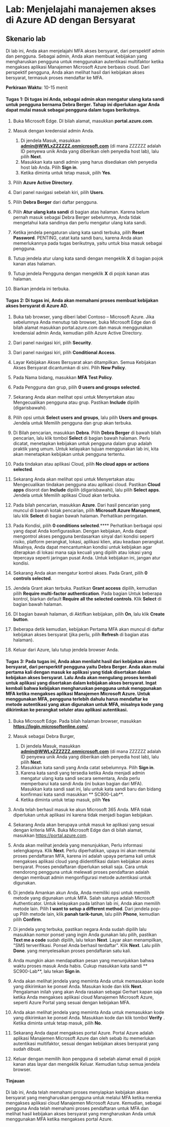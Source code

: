 ﻿---
lab:
    title: 'Menjelajahi manajemen akses di Azure AD dengan Bersyarat'
    module: 'Modul 2 Pelajaran 3: Menjelaskan kemampuan Microsoft Identity dan solusi manajemen akses: Mempelajari kemampuan manajemen akses Microsoft Azure AD'
---


# Lab: Menjelajahi manajemen akses di Azure AD dengan Bersyarat

## Skenario lab
Di lab ini, Anda akan menjelajahi MFA akses bersyarat, dari perspektif admin dan pengguna.  Sebagai admin, Anda akan membuat kebijakan yang mengharuskan pengguna untuk menggunakan autentikasi multifaktor ketika mengakses aplikasi Manajemen Microsoft Azure berbasis cloud.  Dari perspektif pengguna, Anda akan melihat hasil dari kebijakan akses bersyarat, termasuk proses mendaftar ke MFA.

**Perkiraan Waktu**: 10-15 menit

#### Tugas 1: Di tugas ini Anda, sebagai admin akan mengatur ulang kata sandi untuk pengguna bernama Debra Berger.  Tahap ini diperlukan agar Anda dapat mulai masuk sebagai pengguna dalam tugas berikutnya.

1. Buka Microsoft Edge.  DI bilah alamat, masukkan **portal.azure.com**.

2. Masuk dengan kredensial admin Anda.
    1. Di jendela Masuk, masukkan **admin@WWLxZZZZZZ.onmicrosoft.com** (di mana ZZZZZZ adalah ID penyewa unik Anda yang diberikan oleh penyedia host lab), lalu pilih **Next**.
    1. Masukkan kata sandi admin yang harus disediakan oleh penyedia host lab Anda. Pilih **Sign in**.
    1. Ketika diminta untuk tetap masuk, pilih **Yes**.

3. Pilih **Azure Active Directory**.  

4. Dari panel navigasi sebelah kiri, pilih **Users**.

5. Pilih **Debra Berger** dari daftar pengguna.

6. Pilih **Atur ulang kata sandi** di bagian atas halaman. Karena belum pernah masuk sebagai Debra Berger sebelumnya, Anda tidak mengetahui kata sandinya dan perlu mengatur ulang kata sandi.

7. Ketika jendela pengaturan ulang kata sandi terbuka, pilih **Reset Password**.  PENTING, catat kata sandi baru, karena Anda akan memerlukannya pada tugas berikutnya, yaitu untuk bisa masuk sebagai pengguna.

8. Tutup jendela atur ulang kata sandi dengan mengeklik **X** di bagian pojok kanan atas halaman.

9. Tutup jendela Pengguna dengan mengeklik **X** di pojok kanan atas halaman.

10. Biarkan jendela ini terbuka.


#### Tugas 2:  Di tugas ini, Anda akan memahami proses membuat kebijakan akses bersyarat di Azure AD.

1. Buka tab browser, yang diberi label Contoso – Microsoft Azure.   Jika sebelumnya Anda menutup tab browser, buka Microsoft Edge dan di bilah alamat masukkan portal.azure.com dan masuk menggunakan kredensial admin Anda, kemudian pilih Azure Active Directory.  

2. Dari panel navigasi kiri, pilih **Security**.

3. Dari panel navigasi kiri, pilih **Conditional Access**.

4. Layar Kebijakan Akses Bersyarat akan ditampilkan. Semua Kebijakan Akses Bersyarat dicantumkan di sini. Pilih **New Policy**.

5. Pada Nama bidang, masukkan **MFA Test Policy**.

6. Pada Pengguna dan grup, pilih **0 users and groups selected**.

7. Sekarang Anda akan melihat opsi untuk Menyertakan atau Mengecualikan pengguna atau grup.  Pastikan **Include** dipilih (digarisbawahi).

8. Pilih opsi untuk **Select users and groups**, lalu pilih **Users and groups**.  Jendela untuk Memilih pengguna dan grup akan terbuka.  

9. Di Bilah pencarian, masukkan **Debra**.  Pilih **Debra Berger** di bawah bilah pencarian, lalu klik tombol **Select** di bagian bawah halaman.  Perlu dicatat, menetapkan kebijakan untuk pengguna dalam grup adalah praktik yang umum.  Untuk kelayakan tujuan menggunakan lab ini, kita akan menetapkan kebijakan untuk pengguna tertentu. 

10. Pada tindakan atau aplikasi Cloud, pilih **No cloud apps or actions selected**.

11. Sekarang Anda akan melihat opsi untuk Menyertakan atau Mengecualikan tindakan pengguna atau aplikasi cloud.  Pastikan **Cloud apps** disorot dan **Include** dipilih (digarisbawahi), lalu pilih **Select apps**.  Jendela untuk Memilih aplikasi Cloud akan terbuka.

12. Pada bilah pencarian, masukkan **Azure**.  Dari hasil pencarian yang muncul di bawah kotak pencarian, pilih **Microsoft Azure Management**, lalu klik **Select** di bagian bawah halaman.  Perhatikan peringatan.  

13. Pada Kondisi, pilih **0 conditions selected**.****  Perhatikan berbagai opsi yang dapat Anda konfigurasikan.  Dengan kebijakan, Anda dapat mengontrol akses pengguna berdasarkan sinyal dari kondisi seperti risiko, platform perangkat, lokasi, aplikasi klien, atau keadaan perangkat.  Misalnya, Anda dapat mencantumkan kondisi untuk kebijakan agar diterapkan di lokasi mana saja kecuali yang dipilih atau lokasi yang tepercaya seperti jaringan pusat Anda.  Untuk kebijakan ini, jangan atur kondisi.

14. Sekarang Anda akan mengatur kontrol akses.  Pada Grant, pilih **0 controls selected**.

15. Jendela Grant akan terbuka.  Pastikan **Grant access** dipilih, kemudian pilih **Require multi-factor authentication**.  Pada bagian Untuk beberapa kontrol, biarkan default **Require all the selected controls**.  Klik **Select** di bagian bawah halaman.

16. DI bagian bawah halaman, di Aktifkan kebijakan, pilih **On**, lalu klik **Create button**.

17. Beberapa detik kemudian, kebijakan Pertama MFA akan muncul di daftar kebijakan akses bersyarat (jika perlu, pilih **Refresh** di bagian atas halaman).

18. Keluar dari Azure, lalu tutup jendela browser Anda.

#### Tugas 3: Pada tugas ini, Anda akan menliaht hasil dari kebijakan akses bersyarat, dari persperktif pengguna yaitu Debra Berger. Anda akan mulai pertama kali dengan masuk ke aplikasi yang tidak disertakan dalam kebijakan akses bersyarat.  Lalu Anda akan mengulang proses kembali untuk aplikasi yang disertakan dalam kebijakan akses bersyarat.  Ingat kembali bahwa kebijakan mengharuskan pengguna untuk menggunakan MFA ketika mengakses aplikasi Manajemen Microsoft Azure.  Untuk menggunakan MFA, pengguna terlebih dahulu harus mendaftar ke metode autentikasi yang akan digunakan untuk MFA, misalnya kode yang dikirimkan ke perangkat seluler atau aplikasi autentikasi.

1. Buka Microsoft Edge.  Pada bilah halaman browser, masukkan **https://login.microsoftonline.com/**.

1. Masuk sebagai Debra Burger,
    1. Di jendela Masuk, masukkan **admin@WWLxZZZZZZ.onmicrosoft.com** (di mana ZZZZZZ adalah ID penyewa unik Anda yang diberikan oleh penyedia host lab), lalu pilih **Next**.
    1. Masukkan kata sandi yang Anda catat sebelumnya. Pilih **Sign in**.
    1. Karena kata sandi yang tersedia ketika Anda menjadi admin mengatur ulang kata sandi secara sementara, Anda perlu memperbarui kata sandi Anda (ini bukan bagian dari MFA).  Masukkan kata sandi saat ini, lalu untuk kata sandi baru dan bidang konfirmasi kata sandi masukkan ** SC900-Lab**.
    1. Ketika diminta untuk tetap masuk, pilih **Yes**

1. Anda telah berhasil masuk ke akun Microsoft 365 Anda.  MFA tidak diperlukan untuk aplikasi ini karena tidak menjadi bagian kebijakan.

1. Sekarang Anda akan berupaya untuk masuk ke aplikasi yang sesuai dengan kriteria MFA.  Buka Microsoft Edge dan di bilah alamat, masukkan https://portal.azure.com.

1. Anda akan melihat jendela yang menunjukkan, Perlu informasi selengkapnya.  Klik **Next**.  Perlu diperhatikan, upaya ini akan memulai proses pendaftaran MFA, karena ini adalah upaya pertama kali untuk mengakses aplikasi cloud yang diidentifikasi dalam kebijakan akses bersyarat.  Proses pendaftaran diperlukan sekali saja.   Cara untuk mendorong pengguna untuk melewati proses pendaftaran adalah dengan membuat admin mengonfigurasi metode autentikasi untuk digunakan.

1. Di jendela Amankan akun Anda, Anda memiliki opsi untuk memilih metode yang digunakan untuk MFA.  Salah satunya adalah Microsoft Authenticator. Untuk kelayakan pada latihan lab ini, Anda akan memilih metode lain.  Pilih **I want to setup a different method**.  Dari jendela pop-up Pilih metode lain, klik **panah tarik-turun**, lalu pilih **Phone**, kemudian pilih **Confirm**.

1. Di jendela yang terbuka, pastikan negara Anda sudah dipilih lalu masukkan nomor ponsel yang ingin Anda gunakan lalu pilih, pastikan **Text me a code** sudah dipilih, lalu tekan **Next**.  Layar akan menampilkan, "SMS terverifikasi. Ponsel Anda berhasil terdaftar".  Klik **Next**. Lalu pilih **Done**.  yang menyelesaikan proses pendaftaran satu kali.

1. Anda mungkin akan mendapatkan pesan yang menunjukkan bahwa waktu proses masuk Anda habis.  Cukup masukkan kata sandi ** SC900-Lab**, lalu tekan **Sign in**.

1. Anda akan melihat jendela yang meminta Anda untuk memasukkan kode yang dikirimkan ke ponsel Anda.  Masukan kode dan klik **Next**.  Pengalaman inilah yang akan Anda rasakan sebagai Gerhart kapan saja ketika Anda mengakses aplikasi cloud Manajemen Microsoft Azure, seperti Azure Portal yang sesuai dengan kebijakan MFA.

1. Anda akan melihat jendela yang meminta Anda untuk memasukkan kode yang dikirimkan ke ponsel Anda.  Masukkan kode dan klik tombol **Verify** .  Ketika diminta untuk tetap masuk, pilih **No**.

1. Sekarang Anda dapat mengakses portal Azure.  Portal Azure adalah aplikasi Manajemen Microsoft Azure dan oleh sebab itu memerlukan autentikasi multifaktor, sesuai dengan kebijakan akses bersyarat yang sudah dibuat.  

1. Keluar dengan memilih ikon pengguna di sebelah alamat email di pojok kanan atas layar dan mengeklik Keluar. Kemudian tutup semua jendela browser.

#### Tinjauan
Di lab ini, Anda telah memahami proses menyiapkan kebijakan akses bersyarat yang mengharuskan pengguna untuk melalui MFA ketika mereka mengakses aplikasi cloud Manajemen Microsoft Azure.  Kemudian, sebagai pengguna Anda telah memahami proses pendaftaran untuk MFA dan melihat hasil kebijakan akses bersyarat yang mengharuskan Anda untuk menggunakan MFA ketika mengakses portal Azure.